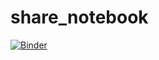 # share_notebook
[![Binder](https://mybinder.org/badge_logo.svg)](https://mybinder.org/v2/gh/sgao22006/share_notebook/HEAD)
